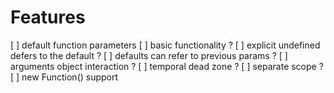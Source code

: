 # Features

[ ] default function parameters
[ ] basic functionality ?
[ ] explicit undefined defers to the default ?
[ ] defaults can refer to previous params ?
[ ] arguments object interaction ?
[ ] temporal dead zone ?
[ ] separate scope ?
[ ] new Function() support
